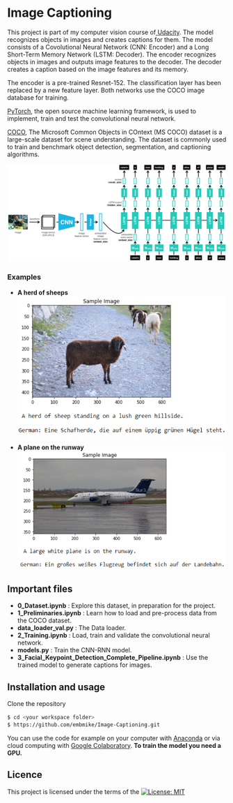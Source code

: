 # Image Captioning
This project is part of my computer vision course of[ Udacity](https://www.udacity.com/course/computer-vision-nanodegree--nd891). The model recognizes objects in images and creates captions for them. The model consists of a Covolutional Neural Network (CNN: Encoder) and a Long Short-Term Memory Network (LSTM: Decoder). The encoder recognizes objects in images and outputs image features to the decoder. The decoder creates a caption based on the image features and its memory.

The encoder is a pre-trained Resnet-152. The classification layer has been replaced by a new feature layer. Both networks use the COCO image database for training. 

[PyTorch](https://pytorch.org/), the open source machine learning framework, is used to implement, train and test the convolutional neural network.

[COCO](https://cocodataset.org/#home), The Microsoft Common Objects in COntext (MS COCO) dataset is a large-scale dataset for scene understanding. The dataset is commonly used to train and benchmark object detection, segmentation, and captioning algorithms.

![Image Captioning CNN-RNN model](images/encoder-decoder.png)
    
    
### Examples

+ **A herd of sheeps**   
  ![Cascade Classifiers Images](/images-with-caption/a-herd-of-sheeps.PNG "A herd of sheeps")   

+ **A plane on the runway**   
  ![CNN Images](/images-with-caption/a-plane-on-the-runway.PNG "A plane on the runway")
   
   
## Important files
- **0_Dataset.ipynb** : Explore this dataset, in preparation for the project.
- **1_Preliminaries.ipynb** : Learn how to load and pre-process data from the COCO dataset.
- **data_loader_val.py** : The Data loader.
- **2_Training.ipynb** : Load, train and validate the convolutional neural network.
- **models.py** : Train the CNN-RNN model.
- **3_Facial_Keypoint_Detection_Complete_Pipeline.ipynb** : Use the trained model to generate captions for images.
    
    
## Installation and usage
Clone the repository
```sh
$ cd <your workspace folder>
$ https://github.com/embmike/Image-Captioning.git
```

You can use the code for example on your computer with [Anaconda](https://www.anaconda.com/) or via cloud computing with [Google Colaboratory](https://colab.research.google.com/). **To train the model you need a GPU.**
    
    
## Licence
This project is licensed under the terms of the [![License: MIT](https://img.shields.io/badge/License-MIT-yellow.svg)](https://opensource.org/licenses/MIT)

